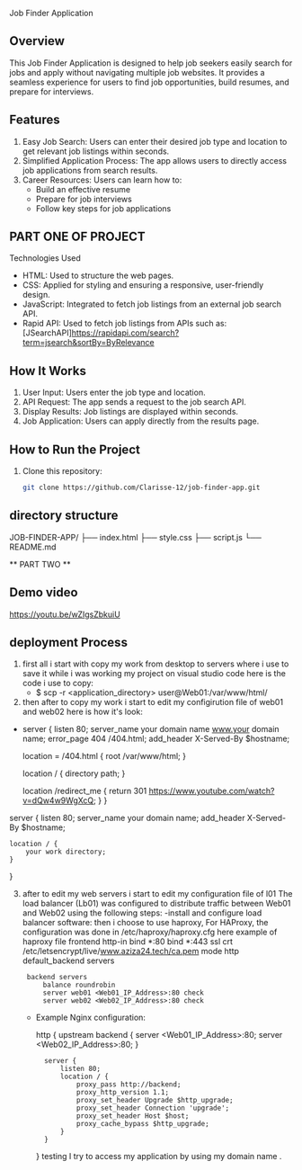 Job Finder Application

## Overview
This Job Finder Application is designed to help job seekers easily search for jobs and apply without navigating multiple job websites. It provides a seamless experience for users to find job opportunities, build resumes, and prepare for interviews.

## Features
1. Easy Job Search: Users can enter their desired job type and location to get relevant job listings within seconds.
2. Simplified Application Process: The app allows users to directly access job applications from search results.
3. Career Resources: Users can learn how to:
   - Build an effective resume
   - Prepare for job interviews
   - Follow key steps for job applications

## PART ONE OF PROJECT
Technologies Used
- HTML: Used to structure the web pages.
- CSS: Applied for styling and ensuring a responsive, user-friendly design.
- JavaScript: Integrated to fetch job listings from an external job search API.
- Rapid API: Used to fetch job listings from APIs such as: [JSearchAPI]https://rapidapi.com/search?term=jsearch&sortBy=ByRelevance

  

 ## How It Works
1. User Input: Users enter the job type and location.
2. API Request: The app sends a request to the job search API.
3. Display Results: Job listings are displayed within seconds.
4. Job Application: Users can apply directly from the results page.


## How to Run the Project
1. Clone this repository:
   ```bash
   git clone https://github.com/Clarisse-12/job-finder-app.git

## directory structure

JOB-FINDER-APP/
├── index.html
├── style.css
├── script.js
└── README.md

** PART TWO **
    
    
 ## Demo video
https://youtu.be/wZIgsZbkuiU
## deployment Process

1. first all i start with copy my work from desktop to servers where i use to save it while i was working my project on visual studio code here is the code i use to copy:
   - $ scp -r <application_directory> user@Web01:/var/www/html/
2. then after to copy my work i start to edit my configirution file of web01 and web02
here is how it's look:
  - server {
    listen 80;
    server_name your domain name www.your domain name;
    error_page 404 /404.html;
    add_header X-Served-By $hostname;

    location = /404.html {
        root /var/www/html;
    }

    location / {
	directory path;
    }

    location /redirect_me {
        return 301 https://www.youtube.com/watch?v=dQw4w9WgXcQ;
    }
}

server {
    listen 80;
    server_name your domain name;
    add_header X-Served-By $hostname;

    location / {
        your work directory;
    }
}

3. after to edit my web servers i start to edit my configuration file of l01 
The load balancer (Lb01) was configured to distribute traffic between Web01 and Web02 using the following steps:
  -install  and configure load balancer software: then i choose to use haproxy, For HAProxy, the configuration was done in /etc/haproxy/haproxy.cfg
  here example of haproxy file 
          frontend http-in
            bind *:80
            bind *:443 ssl crt /etc/letsencrypt/live/www.aziza24.tech/ca.pem
        mode http
            default_backend servers

        backend servers
            balance roundrobin
            server web01 <Web01_IP_Address>:80 check
            server web02 <Web02_IP_Address>:80 check
        
    * Example Nginx configuration:
        
        http {
            upstream backend {
                server <Web01_IP_Address>:80;
                server <Web02_IP_Address>:80;
 }

            server {
                listen 80;
                location / {
                    proxy_pass http://backend;
                    proxy_http_version 1.1;
                    proxy_set_header Upgrade $http_upgrade;
                    proxy_set_header Connection 'upgrade';
                    proxy_set_header Host $host;
                    proxy_cache_bypass $http_upgrade;
                }
            }
        }
     testing 
     I try to access my application by using my domain name .
